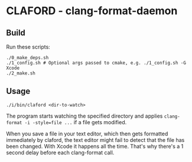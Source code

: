 # CLAFORD - clang-format-daemon

## Build

Run these scripts:
```
./0_make_deps.sh
./1_config.sh # Optional args passed to cmake, e.g. ./1_config.sh -G Xcode
./2_make.sh
```

## Usage

```
./i/bin/claford <dir-to-watch>
```

The program starts watching the specified directory and applies `clang-format -i -style=file ...` if a file gets modified.

When you save a file in your text editor, which then gets formatted immediately by claford, the text editor might fail to detect that the file has been changed. With Xcode it happens all the time. That's why there's a 1 second delay before each clang-format call.
